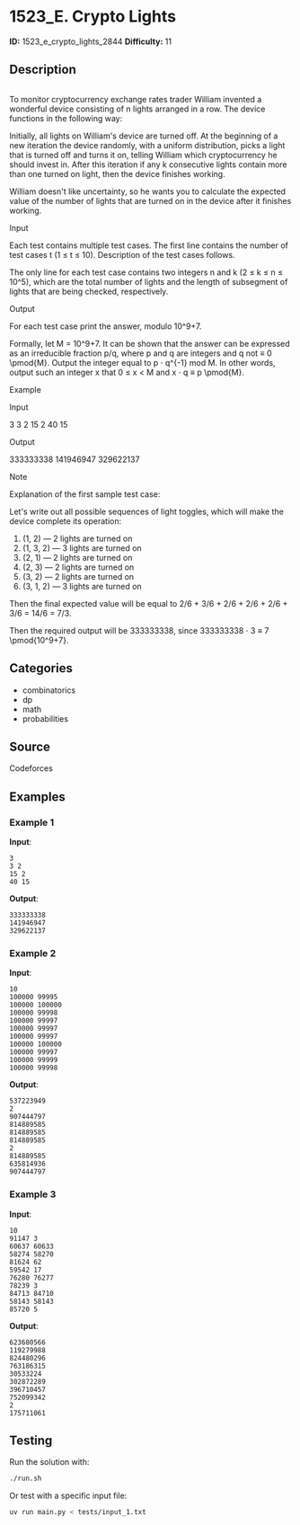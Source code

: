# 1523_E. Crypto Lights

**ID:** 1523_e_crypto_lights_2844
**Difficulty:** 11

## Description

<image>

To monitor cryptocurrency exchange rates trader William invented a wonderful device consisting of n lights arranged in a row. The device functions in the following way:

Initially, all lights on William's device are turned off. At the beginning of a new iteration the device randomly, with a uniform distribution, picks a light that is turned off and turns it on, telling William which cryptocurrency he should invest in. After this iteration if any k consecutive lights contain more than one turned on light, then the device finishes working.

William doesn't like uncertainty, so he wants you to calculate the expected value of the number of lights that are turned on in the device after it finishes working.

Input

Each test contains multiple test cases. The first line contains the number of test cases t (1 ≤ t ≤ 10). Description of the test cases follows.

The only line for each test case contains two integers n and k (2 ≤ k ≤ n ≤ 10^5), which are the total number of lights and the length of subsegment of lights that are being checked, respectively.

Output

For each test case print the answer, modulo 10^9+7.

Formally, let M = 10^9+7. It can be shown that the answer can be expressed as an irreducible fraction p/q, where p and q are integers and q not ≡ 0 \pmod{M}. Output the integer equal to p ⋅ q^{-1} mod M. In other words, output such an integer x that 0 ≤ x < M and x ⋅ q ≡ p \pmod{M}.

Example

Input


3
3 2
15 2
40 15


Output


333333338
141946947
329622137

Note

Explanation of the first sample test case:

Let's write out all possible sequences of light toggles, which will make the device complete its operation:

  1. (1, 2) — 2 lights are turned on
  2. (1, 3, 2) — 3 lights are turned on
  3. (2, 1) — 2 lights are turned on
  4. (2, 3) — 2 lights are turned on
  5. (3, 2) — 2 lights are turned on
  6. (3, 1, 2) — 3 lights are turned on



Then the final expected value will be equal to 2/6 + 3/6 + 2/6 + 2/6 + 2/6 + 3/6 = 14/6 = 7/3.

Then the required output will be 333333338, since 333333338 ⋅ 3 ≡ 7 \pmod{10^9+7}.

## Categories

- combinatorics
- dp
- math
- probabilities

## Source

Codeforces

## Examples

### Example 1

**Input**:
```
3
3 2
15 2
40 15
```

**Output**:
```
333333338
141946947
329622137
```

### Example 2

**Input**:
```
10
100000 99995
100000 100000
100000 99998
100000 99997
100000 99997
100000 99997
100000 100000
100000 99997
100000 99999
100000 99998
```

**Output**:
```
537223949
2
907444797
814889585
814889585
814889585
2
814889585
635814936
907444797
```

### Example 3

**Input**:
```
10
91147 3
60637 60633
58274 58270
81624 62
59542 17
76280 76277
78239 3
84713 84710
58143 58143
85720 5
```

**Output**:
```
623680566
119279988
824480296
763186315
30533224
302872289
396710457
752099342
2
175711061
```


## Testing

Run the solution with:

```bash
./run.sh
```

Or test with a specific input file:

```bash
uv run main.py < tests/input_1.txt
```
